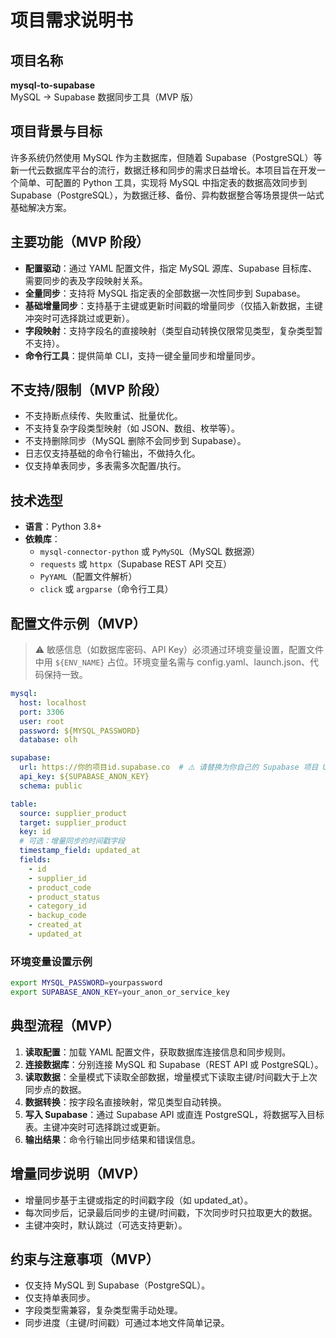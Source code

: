 # 项目需求说明书

## 项目名称

**mysql-to-supabase**  
MySQL → Supabase 数据同步工具（MVP 版）

## 项目背景与目标

许多系统仍然使用 MySQL 作为主数据库，但随着 Supabase（PostgreSQL）等新一代云数据库平台的流行，数据迁移和同步的需求日益增长。本项目旨在开发一个简单、可配置的 Python 工具，实现将 MySQL 中指定表的数据高效同步到 Supabase（PostgreSQL），为数据迁移、备份、异构数据整合等场景提供一站式基础解决方案。

## 主要功能（MVP 阶段）

- **配置驱动**：通过 YAML 配置文件，指定 MySQL 源库、Supabase 目标库、需要同步的表及字段映射关系。
- **全量同步**：支持将 MySQL 指定表的全部数据一次性同步到 Supabase。
- **基础增量同步**：支持基于主键或更新时间戳的增量同步（仅插入新数据，主键冲突时可选择跳过或更新）。
- **字段映射**：支持字段名的直接映射（类型自动转换仅限常见类型，复杂类型暂不支持）。
- **命令行工具**：提供简单 CLI，支持一键全量同步和增量同步。

## 不支持/限制（MVP 阶段）

- 不支持断点续传、失败重试、批量优化。
- 不支持复杂字段类型映射（如 JSON、数组、枚举等）。
- 不支持删除同步（MySQL 删除不会同步到 Supabase）。
- 日志仅支持基础的命令行输出，不做持久化。
- 仅支持单表同步，多表需多次配置/执行。

## 技术选型

- **语言**：Python 3.8+
- **依赖库**：
  - `mysql-connector-python` 或 `PyMySQL`（MySQL 数据源）
  - `requests` 或 `httpx`（Supabase REST API 交互）
  - `PyYAML`（配置文件解析）
  - `click` 或 `argparse`（命令行工具）

## 配置文件示例（MVP）

> ⚠️ 敏感信息（如数据库密码、API Key）必须通过环境变量设置，配置文件中用 `${ENV_NAME}` 占位。环境变量名需与 config.yaml、launch.json、代码保持一致。

```yaml
mysql:
  host: localhost
  port: 3306
  user: root
  password: ${MYSQL_PASSWORD}
  database: olh

supabase:
  url: https://你的项目id.supabase.co  # ⚠️ 请替换为你自己的 Supabase 项目 URL
  api_key: ${SUPABASE_ANON_KEY}
  schema: public

table:
  source: supplier_product
  target: supplier_product
  key: id
  # 可选：增量同步的时间戳字段
  timestamp_field: updated_at
  fields:
    - id
    - supplier_id
    - product_code
    - product_status
    - category_id
    - backup_code
    - created_at
    - updated_at
```

### 环境变量设置示例

```sh
export MYSQL_PASSWORD=yourpassword
export SUPABASE_ANON_KEY=your_anon_or_service_key
```

## 典型流程（MVP）

1. **读取配置**：加载 YAML 配置文件，获取数据库连接信息和同步规则。
2. **连接数据库**：分别连接 MySQL 和 Supabase（REST API 或 PostgreSQL）。
3. **读取数据**：全量模式下读取全部数据，增量模式下读取主键/时间戳大于上次同步点的数据。
4. **数据转换**：按字段名直接映射，常见类型自动转换。
5. **写入 Supabase**：通过 Supabase API 或直连 PostgreSQL，将数据写入目标表。主键冲突时可选择跳过或更新。
6. **输出结果**：命令行输出同步结果和错误信息。

## 增量同步说明（MVP）

- 增量同步基于主键或指定的时间戳字段（如 updated_at）。
- 每次同步后，记录最后同步的主键/时间戳，下次同步时只拉取更大的数据。
- 主键冲突时，默认跳过（可选支持更新）。

## 约束与注意事项（MVP）

- 仅支持 MySQL 到 Supabase（PostgreSQL）。
- 仅支持单表同步。
- 字段类型需兼容，复杂类型需手动处理。
- 同步进度（主键/时间戳）可通过本地文件简单记录。 